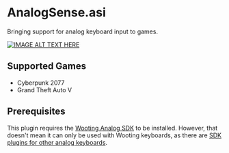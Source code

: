 # AnalogSense.asi

Bringing support for analog keyboard input to games.

[![IMAGE ALT TEXT HERE](https://img.youtube.com/vi/xIVNbDQNNW4/0.jpg)](https://www.youtube.com/watch?v=xIVNbDQNNW4)

## Supported Games

- Cyberpunk 2077
- Grand Theft Auto V

## Prerequisites

This plugin requires the [Wooting Analog SDK](https://github.com/WootingKb/wooting-analog-sdk/releases) to be installed. However, that doesn't mean it can only be used with Wooting keyboards, as there are [SDK plugins for other analog keyboards](https://github.com/AnalogSense/universal-analog-plugin).
